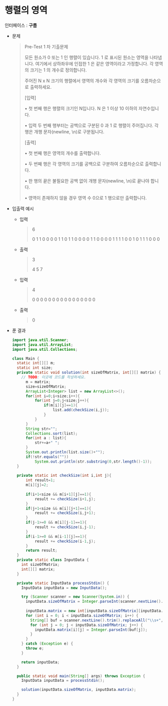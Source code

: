 # 행렬의 영역

인터페이스 : __구름__

* 문제

  >Pre-Test 1 차 기출문제 
  >
  >모든 원소가 0 또는 1 인 행렬이 있습니다. 1 로 표시된 원소는 영역을 나타냅니다. 여기에서 상하좌우에 인접한 1 은 같은 영역이라고 가정합니다. 각 영역의 크기는 1 의 개수로 정의합니다. 
  >
  >주어진 N x N 크기의 행렬에서 영역의 개수와 각 영역의 크기를 오름차순으로 출력하세요. 
  >
  >[입력] 
  >
  >• 첫 번째 행은 행렬의 크기인 N입니다. N 은 1 이상 10 이하의 자연수입니다. 
  >
  >• 입력 두 번째 행부터는 공백으로 구분된 0 과 1 로 행렬이 주어집니다. 각 행은 개행 문자(newline, \n)로 구분됩니다.
  >
  >[출력] 
  >
  >• 첫 번째 행은 영역의 개수를 출력합니다. 
  >
  >• 두 번째 행은 각 영역의 크기를 공백으로 구분하여 오름차순으로 출력합니다. 
  >
  >• 한 행의 끝은 불필요한 공백 없이 개행 문자(newline, \n)로 끝나야 합니다. 
  >
  >• 영역이 존재하지 않을 경우 영역 수 0으로 1 행으로만 출력합니다.

* 입출력 예시

  * 입력

    >6 
    >
    >0 1 1 0 0 0 
    >0 1 1 0 1 1
    >0 0 0 0 1 1
    >0 0 0 0 1 1 
    >1 1 0 0 1 0 
    >1 1 1 0 0 0

  * 출력

    > 3 
    >
    > 4 5 7

  * 입력

    > 4 
    >
    > 0 0 0 0
    > 0 0 0 0 
    > 0 0 0 0 
    > 0 0 0 0

  * 출력

    > 0

* 푼 결과

  ```java
  import java.util.Scanner;
  import java.util.ArrayList;
  import java.util.Collections;
  
  class Main {
  	static int[][] m;
  	static int size;
    private static void solution(int sizeOfMatrix, int[][] matrix) {
      // TODO: 이곳에 코드를 작성하세요.
  		m = matrix;
  		size=sizeOfMatrix;
  		ArrayList<Integer> list = new ArrayList<>();
  		for(int i=0;i<size;i++){
  			for(int j=0;j<size;j++){
  				if(m[i][j]==1){
  					list.add(checkSize(i,j));
  				}
  			}
  		}
  		String str="";
  		Collections.sort(list);
  		for(int a : list){
  			str+=a+" ";
  		}
  		System.out.println(list.size()+"");
  		if(!str.equals(""))
  			System.out.println(str.substring(0,str.length()-1));
    }
  	
  	private static int checkSize(int i,int j){
  		int result=1;
  		m[i][j]=2;
  		
  		if(i+1<size && m[i+1][j]==1){
  			result += checkSize(i+1,j);
  		}
  		if(j+1<size && m[i][j+1]==1){
  			result += checkSize(i,j+1);
  		}
  		if(j-1>=0 && m[i][j-1]==1){
  			result += checkSize(i,j-1);
  		}
  		if(i-1>=0 && m[i-1][j]==1){
  			result += checkSize(i-1,j);
  		}
  		return result;
  	}
    private static class InputData {
      int sizeOfMatrix;
      int[][] matrix;
    }
  
    private static InputData processStdin() {
      InputData inputData = new InputData();
  
      try (Scanner scanner = new Scanner(System.in)) {
        inputData.sizeOfMatrix = Integer.parseInt(scanner.nextLine().replaceAll("\\s+", ""));      
        
        inputData.matrix = new int[inputData.sizeOfMatrix][inputData.sizeOfMatrix];
        for (int i = 0; i < inputData.sizeOfMatrix; i++) {
          String[] buf = scanner.nextLine().trim().replaceAll("\\s+", " ").split(" ");
          for (int j = 0; j < inputData.sizeOfMatrix; j++) {
            inputData.matrix[i][j] = Integer.parseInt(buf[j]);
          }
        }
      } catch (Exception e) {
        throw e;
      }
  
      return inputData;
    }
  
    public static void main(String[] args) throws Exception {
      InputData inputData = processStdin();
  
      solution(inputData.sizeOfMatrix, inputData.matrix);
    }
  }
  ```

  